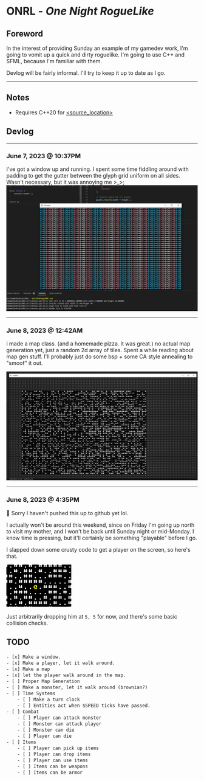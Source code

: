 # ONRL - _One Night RogueLike_

## Foreword

In the interest of providing Sunday an example of my gamedev work, I'm going to vomit up a quick and dirty roguelike. I'm going to use C++ and SFML, because I'm familiar with them.

Devlog will be fairly informal. I'll try to keep it up to date as I go.

----

## Notes
- Requires C++20 for [<source_location>](https://en.cppreference.com/w/cpp/utility/source_location)

## Devlog

----
### June 7, 2023 @ 10:37PM

I've got a window up and running.
I spent some time fiddling around with padding to get the gutter between the glyph grid uniform on all sides. Wasn't necessary, but it was annoying me >_>;
![Window](./pics/make_a_window.png)

----
### June 8, 2023 @ 12:42AM

i made a map class. (and a homemade pizza. it was great.)
no actual map generation yet, just a random 2d array of tiles.
Spent a while reading about map gen stuff. I'll probably just do some bsp + some CA style annealing to "smoof" it out.

![Map](./pics/map_initial.png)

----
### June 8, 2023 @ 4:35PM

👀 Sorry I haven't pushed this up to github yet lol.

I actually won't be around this weekend, since on Friday I'm going up north to visit my mother, and I won't be back until Sunday night or mid-Monday. I know time is pressing, but it'll certainly be something "playable" before I go.

I slapped down some crusty code to get a player on the screen, so here's that.

![Player](./pics/player.png)

Just arbitrarily dropping him at `5, 5` for now, and there's some basic collision checks.

## TODO

    - [x] Make a window.
    - [x] Make a player, let it walk around.
    - [x] Make a map
    - [x] let the player walk around in the map.
    - [ ] Proper Map Generation
    - [ ] Make a monster, let it walk around (brownian?)
    - [ ] Time Systems
        - [ ] Make a turn clock
        - [ ] Entities act when $SPEED ticks have passed.
    - [ ] Combat
        - [ ] Player can attack monster
        - [ ] Monster can attack player
        - [ ] Monster can die
        - [ ] Player can die
    - [ ] Items
        - [ ] Player can pick up items
        - [ ] Player can drop items
        - [ ] Player can use items
        - [ ] Items can be weapons
        - [ ] Items can be armor